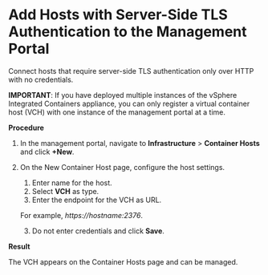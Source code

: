 # Add Hosts with Server-Side TLS Authentication to the Management Portal #

Connect hosts that require server-side TLS authentication only over HTTP with no credentials.

**IMPORTANT**: If you have deployed multiple instances of the vSphere Integrated Containers appliance, you can only register a virtual container host (VCH) with one instance of the management portal at a time. 

**Procedure**

1. In the management portal, navigate to **Infrastructure** > **Container Hosts** and click **+New**.
2. On the New Container Host page, configure the host settings.
	1. Enter name for the host.
	2. Select **VCH** as type.
	2. Enter the endpoint for the VCH as URL.

	For example, *https://*hostname*:2376*.
	
	3. Do not enter credentials and click **Save**.

**Result**

The VCH appears on the Container Hosts page and can be managed.